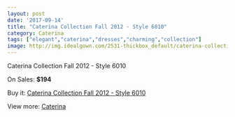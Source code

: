 ```yaml
---
layout: post
date: '2017-09-14'
title: "Caterina Collection Fall 2012 - Style 6010"
category: Caterina
tags: ["elegant","caterina","dresses","charming","collection"]
image: http://img.idealgown.com/2531-thickbox_default/caterina-collection-fall-2012-style-6010.jpg
---
```

Caterina Collection Fall 2012 - Style 6010

On Sales: **$194**
<a href="https://www.idealgown.com/en/caterina/1205-caterina-collection-fall-2012-style-6010.html"><amp-img layout="responsive" width="600" height="600" src="//img.idealgown.com/2531-thickbox_default/caterina-collection-fall-2012-style-6010.jpg" alt="Caterina Collection Fall 2012 - Style 6010 0" /></a>

Buy it: [Caterina Collection Fall 2012 - Style 6010](https://www.idealgown.com/en/caterina/1205-caterina-collection-fall-2012-style-6010.html "Caterina Collection Fall 2012 - Style 6010")

View more: [Caterina](https://www.idealgown.com/en/15-caterina "Caterina")